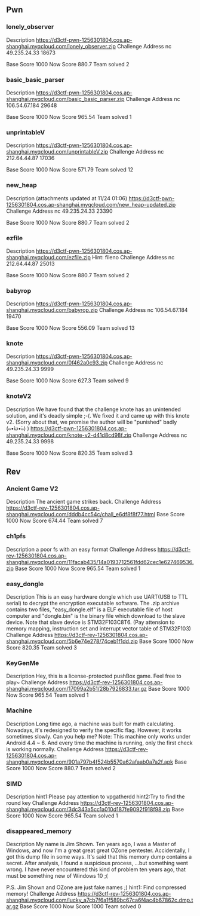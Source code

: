 ## Pwn
### lonely_observer
Description
https://d3ctf-pwn-1256301804.cos.ap-shanghai.myqcloud.com/lonely_observer.zip
Challenge Address 
nc 49.235.24.33 18673

Base Score 1000
Now Score 880.7
Team solved 2

### basic_basic_parser
Description
https://d3ctf-pwn-1256301804.cos.ap-shanghai.myqcloud.com/basic_basic_parser.zip
Challenge Address 
nc 106.54.67.184 29648

Base Score 1000
Now Score 965.54
Team solved 1

### unprintableV
Description
https://d3ctf-pwn-1256301804.cos.ap-shanghai.myqcloud.com/unprintableV.zip
Challenge Address 
nc 212.64.44.87 17036

Base Score 1000
Now Score 571.79
Team solved 12

### new_heap
Description
(attachments updated at 11/24 01:06) https://d3ctf-pwn-1256301804.cos.ap-shanghai.myqcloud.com/new_heap-updated.zip
Challenge Address 
nc 49.235.24.33 23390

Base Score 1000
Now Score 880.7
Team solved 2

### ezfile
Description
https://d3ctf-pwn-1256301804.cos.ap-shanghai.myqcloud.com/ezfile.zip
Hint: fileno
Challenge Address 
nc 212.64.44.87 25013

Base Score 1000
Now Score 880.7
Team solved 2

### babyrop
Description
https://d3ctf-pwn-1256301804.cos.ap-shanghai.myqcloud.com/babyrop.zip
Challenge Address 
nc 106.54.67.184 19470

Base Score 1000
Now Score 556.09
Team solved 13

### knote
Description
https://d3ctf-pwn-1256301804.cos.ap-shanghai.myqcloud.com/0f462a0c93.zip
Challenge Address 
nc 49.235.24.33 9999

Base Score 1000
Now Score 627.3
Team solved 9

### knoteV2
Description
We have found that the challenge knote has an unintended solution, and it's deadly simple ;-(. We fixed it and came up with this knote v2.
(Sorry about that, we promise the author will be "punished" badly (๑•̀ω•́๑) )
https://d3ctf-pwn-1256301804.cos.ap-shanghai.myqcloud.com/knote-v2-d41d8cd98f.zip
Challenge Address 
nc 49.235.24.33 9998

Base Score 1000
Now Score 820.35
Team solved 3

## Rev
### Ancient Game V2
Description
The ancient game strikes back.
Challenge Address https://d3ctf-rev-1256301804.cos.ap-shanghai.myqcloud.com/dddb4cc54c/chall_e6df8f8f77.html
Base Score 1000
Now Score 674.44
Team solved 7

### ch1pfs
Description
a poor fs with an easy format
Challenge Address https://d3ctf-rev-1256301804.cos.ap-shanghai.myqcloud.com/11facab435/14a0193712561fdd62cec1e627469536.zip
Base Score 1000
Now Score 965.54
Team solved 1

### easy_dongle
Description
This is an easy hardware dongle which use UART(USB to TTL serial) to decrypt the encryption executable software.
The .zip archive contains two files, "easy_dongle.elf" is a ELF executable file of host computer and "dongle.bin" is the binary file which download to the slave device.
Note that slave device is STM32F103C8T6.
(Pay attension to memory mapping, instruction set and interrupt vector table of STM32F103)
Challenge Address https://d3ctf-rev-1256301804.cos.ap-shanghai.myqcloud.com/5b6e74e278/74ceb1f1dd.zip
Base Score 1000
Now Score 820.35
Team solved 3

### KeyGenMe
Description
Hey, this is a license-protected pushBox game. Feel free to play~
Challenge Address https://d3ctf-rev-1256301804.cos.ap-shanghai.myqcloud.com/17099a2b51/28b7926833.tar.gz
Base Score 1000
Now Score 965.54
Team solved 1

### Machine
Description
Long time ago, a machine was built for math calculating. Nowadays, it's redesigned to verify the specific flag. However, it works sometimes slowly. Can you help me? Note: This machine only works under Android 4.4 ~ 6. And every time the machine is running, only the first check is working normally.
Challenge Address https://d3ctf-rev-1256301804.cos.ap-shanghai.myqcloud.com/901a797b4f524b5570a62afaab0a7a2f.apk
Base Score 1000
Now Score 880.7
Team solved 2

### SIMD
Description
hint1:Please pay attention to vpgatherdd
hint2:Try to find the round key
Challenge Address https://d3ctf-rev-1256301804.cos.ap-shanghai.myqcloud.com/3dc343a5cc1a010d187fe9092f918f98.zip
Base Score 1000
Now Score 965.54
Team solved 1

### disappeared_memory
Description
My name is Jim Shown. Ten years ago, I was a Master of Windows, and now I'm a great great great OZone pentester. Accidentally, I got this dump file in some ways. It's said that this memory dump contains a secret. After analysis, I found a suspicious process, ...but something went wrong. I have never encountered this kind of problem ten years ago, that must be something new of Windows 10 ;(

P.S. Jim Shown and OZone are just fake names ;)
hint1: Find compressed memory!
Challenge Address https://d3ctf-rev-1256301804.cos.ap-shanghai.myqcloud.com/lucky_a7cb7f6a1f589bc67ca6f4ac4b67862c.dmp.tar.gz
Base Score 1000
Now Score 1000
Team solved 0

